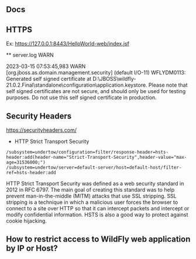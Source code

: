 
## Docs



## HTTPS
Ex:  https://127.0.0.1:8443/HelloWorld-web/index.jsf

** server.log  WARN

2023-03-15 07:53:45,983 WARN  [org.jboss.as.domain.management.security] (default I/O-11) WFLYDM0113: Generated self signed certificate at D:\JBOSS\wildfly-21.0.2.Final\standalone\configuration\application.keystore. Please note that self signed certificates are not secure, and should only be used for testing purposes. Do not use this self signed certificate in production.

## Security Headers

https://securityheaders.com/

* HTTP Strict Transport Security
```
/subsystem=undertow/configuration=filter/response-header=hsts-header:add(header-name="Strict-Transport-Security",header-value="max-age=31536000;")
/subsystem=undertow/server=default-server/host=default-host/filter-ref=hsts-header:add

```
HTTP Strict Transport Security was defined as a web security standard in 2012 in RFC 6797. The main goal of creating this standard was to help prevent man-in-the-middle (MITM) attacks that use SSL stripping.
SSL stripping is a technique in which a malicious user forces the browser to connect to a site over HTTP so that it can intercept packets and intercept or modify confidential information. HSTS is also a good way to protect against cookie hijacking.


## How to restrict access to WildFly web application by IP or Host?


